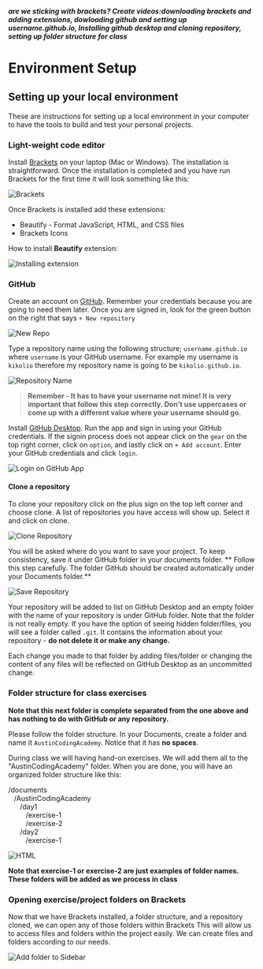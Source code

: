 ##### are we sticking with brackets? Create videos:downloading brackets and adding extensions, dowloading github and setting up username.github.io, Installing github desktop and cloning repository, setting up folder structure for class

# Environment Setup

## Setting up your local environment

These are instructions for setting up a local environment in your computer to have the tools to build and test your personal projects.

### Light-weight code editor

Install [Brackets](http://brackets.io/) on your laptop (Mac or Windows). The installation is straightforward. Once the installation is completed and you have run Brackets for the first time it will look something like this:

![Brackets](../images/00/brackets.JPG)

Once Brackets is installed add these extensions:

* Beautify - Format JavaScript, HTML, and CSS files
* Brackets Icons

How to install **Beautify** extension:

![Installing extension](../images/00/installing-extension.gif)

### GitHub 

Create an account on [GitHub](http://www.github.com). Remember your credentials because you are going to need them later. Once you are signed in, look for the green button on the right that says `+ New repository`

![New Repo](../images/00/new-repo-btn.jpg)

Type a repository name using the following structure; `username.github.io` where `username` is your GitHub username. For example my username is `kikolio` therefore my repository name is going to be `kikolio.github.io`. 

![Repository Name](../images/00/repo-name.jpg)

> **Remember - It has to have your username not mine! It is very important that follow this step correctly. Don't use uppercases or come up with a different value where your username should go.**

Install [GitHub Desktop](https://desktop.github.com/). Run the app and sign in using your GitHub credentials. If the signin process does not appear click on the `gear` on the top right corner, click on `option`, and lastly click on `+ Add account`. Enter your GitHub credentials and click `login`.

![Login on GitHub App](../images/00/login-github-app.gif)

#### Clone a repository

To clone your repository click on the plus sign on the top left corner and choose clone. A list of repositories you have access will show up. Select it and click on clone.

![Clone Repository](../images/00/clone-repo.gif)

You will be asked where do you want to save your project. To keep consistency, save it under GitHub folder in your documents folder. ** Follow this step carefully. The folder GitHub should be created automatically under your Documents folder.** 

![Save Repository](../images/00/save-repo.jpg)

Your repository will be added to list on GitHub Desktop and an empty folder with the name of your repository is under GitHub folder. Note that the folder is not really empty. If you have the option of seeing hidden folder/files, you will see a folder called `.git`. It contains the information about your repository - **do not delete it or make any change.**

Each change you made to that folder by adding files/folder or changing the content of any files will be reflected on GitHub Desktop as an uncommitted change.

    
### Folder structure for class exercises

**Note that this next folder is complete separated from the one above and has nothing to do with GitHub or any repository.**

Please follow the folder structure. In your Documents, create a folder and name it `AustinCodingAcademy`. Notice that it has **no spaces**.

During class we will having hand-on exercises. We will add them all to the "AustinCodingAcademy" folder. When you are done, you will have an organized folder structure like this:

/documents<br>
&nbsp;&nbsp;&nbsp;/AustinCodingAcademy<br>
&nbsp;&nbsp;&nbsp;&nbsp;&nbsp;&nbsp;/day1<br>
&nbsp;&nbsp;&nbsp;&nbsp;&nbsp;&nbsp;&nbsp;&nbsp;&nbsp;/exercise-1<br>
&nbsp;&nbsp;&nbsp;&nbsp;&nbsp;&nbsp;&nbsp;&nbsp;&nbsp;/exercise-2<br>
&nbsp;&nbsp;&nbsp;&nbsp;&nbsp;&nbsp;/day2<br>
&nbsp;&nbsp;&nbsp;&nbsp;&nbsp;&nbsp;&nbsp;&nbsp;&nbsp;/exercise-1<br>


![HTML](../images/00/folder-structure.JPG)

**Note that exercise-1 or exercise-2 are just examples of folder names. These folders will be added as we process in class**

### Opening exercise/project folders on Brackets

Now that we have Brackets installed, a folder structure, and a repository cloned, we can open any of those folders within Brackets This will allow us to access files and folders within the project easily. We can create files and folders according to our needs.

![Add folder to Sidebar](../images/00/add-folder-sidebar.gif)
